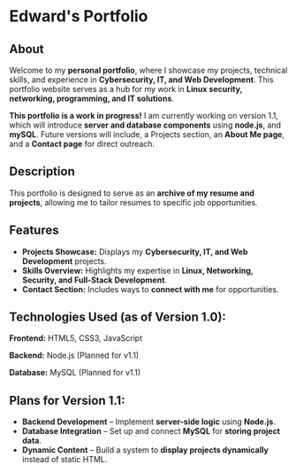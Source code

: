 # Edward's Portfolio

## About
Welcome to my **personal portfolio**, where I showcase my projects, technical skills, and experience in **Cybersecurity, IT, and Web Development**. This portfolio website serves as a hub for my work in **Linux security, networking, programming, and IT solutions**. 

**This portfolio is a work in progress!** I am currently working on version 1.1, which will introduce **server and database components** using **node.js**, and **mySQL**. Future versions will include, a Projects section, an **About Me page**, and a **Contact page** for direct outreach.   

## Description
This portfolio is designed to serve as an **archive of my resume and projects**, allowing me to tailor resumes to specific job opportunities.  


## Features  
- **Projects Showcase:** Displays my **Cybersecurity, IT, and Web Development** projects.  
- **Skills Overview:** Highlights my expertise in **Linux, Networking, Security, and Full-Stack Development**.  
- **Contact Section:** Includes ways to **connect with me** for opportunities. 

## Technologies Used (as of Version 1.0):
**Frontend:** HTML5, CSS3, JavaScript

**Backend:** Node.js (Planned for v1.1)

**Database:** MySQL (Planned for v1.1)


## Plans for Version 1.1:
- **Backend Development** – Implement **server-side logic** using **Node.js**.  
- **Database Integration** – Set up and connect **MySQL** for **storing project data**.  
- **Dynamic Content** – Build a system to **display projects dynamically** instead of static HTML.  

